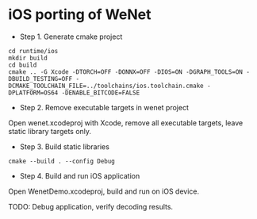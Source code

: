 # iOS porting of WeNet

* Step 1. Generate cmake project

```
cd runtime/ios
mkdir build
cd build
cmake .. -G Xcode -DTORCH=OFF -DONNX=OFF -DIOS=ON -DGRAPH_TOOLS=ON -DBUILD_TESTING=OFF -DCMAKE_TOOLCHAIN_FILE=../toolchains/ios.toolchain.cmake -DPLATFORM=OS64 -DENABLE_BITCODE=FALSE
```

* Step 2. Remove executable targets in wenet project

Open wenet.xcodeproj with Xcode, remove all executable targets, leave static library targets only.

* Step 3. Build static libraries

```
cmake --build . --config Debug
```

* Step 4. Build and run iOS application

Open WenetDemo.xcodeproj, build and run on iOS device.

TODO: Debug application, verify decoding results.